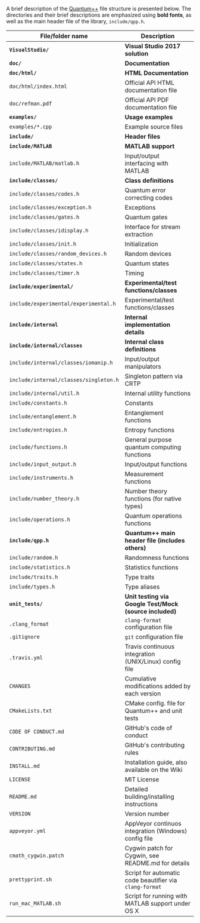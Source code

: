 A brief description of the [Quantum++](https://github.com/vsoftco/qpp)
file structure is presented below. The directories and
their brief descriptions are emphasized using **bold fonts**, as well as
the main header file of the library, `include/qpp.h`.

| File/folder name                       | Description                                             |
|----------------------------------------|---------------------------------------------------------|
| **`VisualStudio/`**                    | **Visual Studio 2017 solution**                         |
| **`doc/`**                             | **Documentation**                                       |
| **`doc/html/`**                        | **HTML Documentation**                                  |
| `doc/html/index.html`                  | Official API HTML documentation file                    |
| `doc/refman.pdf`                       | Official API PDF documentation file                     |
| **`examples/`**                        | **Usage examples**                                      |
| `examples/*.cpp    `                   | Example source files                                    |
| **`include/`**                         | **Header files**                                        |
| **`include/MATLAB`**                   | **MATLAB support**                                      |
| `include/MATLAB/matlab.h`              | Input/output interfacing with MATLAB                    |
| **`include/classes/`**                 | **Class definitions**                                   |
| `include/classes/codes.h`              | Quantum error correcting codes                          |
| `include/classes/exception.h`          | Exceptions                                              |
| `include/classes/gates.h`              | Quantum gates                                           |
| `include/classes/idisplay.h`           | Interface for stream extraction                         |
| `include/classes/init.h`               | Initialization                                          |
| `include/classes/random_devices.h`     | Random devices                                          |
| `include/classes/states.h`             | Quantum states                                          |
| `include/classes/timer.h`              | Timing                                                  |
| **`include/experimental/`**            | **Experimental/test functions/classes**                 |
| `include/experimental/experimental.h`  | Experimental/test functions/classes                     |
| **`include/internal`**                 | **Internal implementation details**                     |
| **`include/internal/classes`**         | **Internal class definitions**                          |
| `include/internal/classes/iomanip.h`   | Input/output manipulators                               |
| `include/internal/classes/singleton.h` | Singleton pattern via CRTP                              |
| `include/internal/util.h`              | Internal utility functions                              |
| `include/constants.h`                  | Constants                                               |
| `include/entanglement.h`               | Entanglement functions                                  |
| `include/entropies.h`                  | Entropy functions                                       |
| `include/functions.h`                  | General purpose quantum computing functions             |
| `include/input_output.h`               | Input/output functions                                  |
| `include/instruments.h`                | Measurement functions                                   |
| `include/number_theory.h`              | Number theory functions (for native types)              |
| `include/operations.h`                 | Quantum operations functions                            |
| **`include/qpp.h`**                    | **Quantum++ main header file (includes others)**        |
| `include/random.h`                     | Randomness functions                                    |
| `include/statistics.h`                 | Statistics functions                                    |
| `include/traits.h`                     | Type traits                                             |
| `include/types.h`                      | Type aliases                                            |
| **`unit_tests/`**                      | **Unit testing via Google Test/Mock (source included)** |
| `.clang_format`                        | `clang-format` configuration file                       |
| `.gitignore`                           | `git` configuration file                                |
| `.travis.yml`                          | Travis continuous integration (UNIX/Linux) config file  |
| `CHANGES`                              | Cumulative modifications added by each version          |
| `CMakeLists.txt`                       | CMake config. file for Quantum++ and unit tests         |
| `CODE OF CONDUCT.md`                   | GitHub's code of conduct                                |
| `CONTRIBUTING.md`                      | GitHub's contributing rules                             |
| `INSTALL.md`                           | Installation guide, also available on the Wiki          |
| `LICENSE`                              | MIT License                                             |
| `README.md`                            | Detailed building/installing instructions               |
| `VERSION`                              | Version number                                          |
| `appveyor.yml`                         | AppVeyor continuos integration (Windows) config file    |
| `cmath_cygwin.patch`                   | Cygwin patch for Cygwin, see README.md for details      |
| `prettyprint.sh`                       | Script for automatic code beautifier via `clang-format` |
| `run_mac_MATLAB.sh`                    | Script for running with MATLAB support under OS X       |

